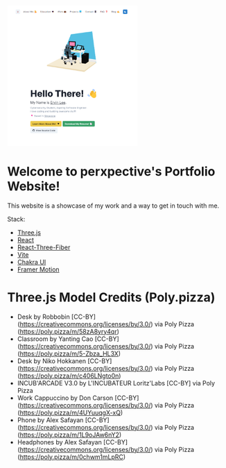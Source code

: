 <img src="/public/images/screenshot.png" width="300px" />

# Welcome to perxpective's Portfolio Website!
This website is a showcase of my work and a way to get in touch with me.

Stack:
- [Three.js](https://threejs.org/)
- [React](https://reactjs.org/)
- [React-Three-Fiber](https://github.com/pmndrs/react-three-fiber)
- [Vite](https://vitejs.dev/)
- [Chakra UI](https://chakra-ui.com/)
- [Framer Motion](https://www.framer.com/motion/)

# Three.js Model Credits (Poly.pizza)
- Desk by Robbobin [CC-BY] (https://creativecommons.org/licenses/by/3.0/) via Poly Pizza (https://poly.pizza/m/58zA8yry4qr)
- Classroom by Yanting Cao [CC-BY] (https://creativecommons.org/licenses/by/3.0/) via Poly Pizza (https://poly.pizza/m/5-Zbza_HL3X)
- Desk by Niko Hokkanen [CC-BY] (https://creativecommons.org/licenses/by/3.0/) via Poly Pizza (https://poly.pizza/m/c406LNgto0n)
- INCUB'ARCADE V3.0 by L'INCUBATEUR Loritz'Labs [CC-BY] via Poly Pizza
- Work Cappuccino by Don Carson [CC-BY] (https://creativecommons.org/licenses/by/3.0/) via Poly Pizza (https://poly.pizza/m/4UYuuqgX-xQ)
- Phone by Alex Safayan [CC-BY] (https://creativecommons.org/licenses/by/3.0/) via Poly Pizza (https://poly.pizza/m/1L9oJAw6nY2)
- Headphones by Alex Safayan [CC-BY] (https://creativecommons.org/licenses/by/3.0/) via Poly Pizza (https://poly.pizza/m/0chwm1mLpRC)